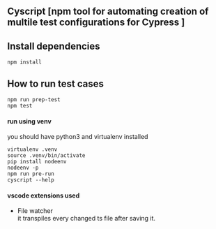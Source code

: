 ## Cyscript [npm tool for automating creation of multile test configurations for Cypress ]

## Install dependencies
```
npm install 
```
## How to run test cases
```
npm run prep-test
npm test
```

#### run using venv
you should have python3 and virtualenv installed

```
virtualenv .venv
source .venv/bin/activate
pip install nodeenv
nodeenv -p
npm run pre-run
cyscript --help
```

#### vscode extensions used 
- File watcher  
    it transpiles every changed ts file after saving it.